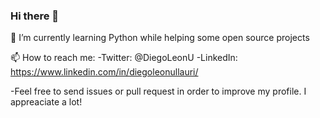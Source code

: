 ### Hi there 👋

🌱 I’m currently learning Python while helping some open source projects

📫 How to reach me: 
-Twitter: @DiegoLeonU 
-LinkedIn: https://www.linkedin.com/in/diegoleonullauri/

-Feel free to send issues or pull request in order to improve my profile. I appreaciate a lot!

<!--
**diegotco/Diegotco** is a ✨ _special_ ✨ repository because its `README.md` (this file) appears on your GitHub profile.

Here are some ideas to get you started:

- 🔭 I’m currently working on ...
- 🌱 I’m currently learning ...
- 👯 I’m looking to collaborate on ...
- 🤔 I’m looking for help with ...
- 📫 How to reach me: 
- 💬 Ask me about ...

- 😄 Pronouns: ...
- ⚡ Fun fact: ...
-->
